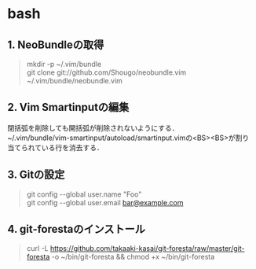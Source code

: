 # bash

## 1. NeoBundleの取得
> mkdir -p ~/.vim/bundle  
> git clone git://github.com/Shougo/neobundle.vim ~/.vim/bundle/neobundle.vim  


## 2. Vim Smartinputの編集
閉括弧を削除しても開括弧が削除されないようにする．  
~/.vim/bundle/vim-smartinput/autoload/smartinput.vimの&lt;BS&gt;&lt;BS&gt;が割り当てられている行を消去する．  


## 3. Gitの設定  
> git config --global user.name "Foo"  
> git config --global user.email bar@example.com  


## 4. git-forestaのインストール
> curl -L https://github.com/takaaki-kasai/git-foresta/raw/master/git-foresta -o ~/bin/git-foresta && chmod +x ~/bin/git-foresta  

